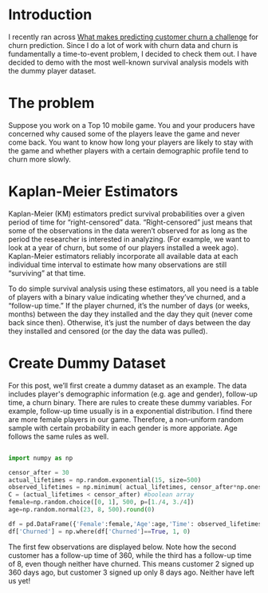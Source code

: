 # Introduction

I recently ran across [What makes predicting customer churn a challenge](https://medium.com/@b.khaleghi/what-makes-predicting-customer-churn-a-challenge-be195f35366e) for churn prediction. Since I do a lot of work with churn data and churn is fundamentally a time-to-event problem, I decided to check them out. I have decided to demo with the most well-known survival analysis models with the dummy player dataset.


# The problem

Suppose you work on a Top 10 mobile game. You and your producers have concerned why caused some of the players leave the game and never come back. You want to know how long your players are likely to stay with the game and whether players with a certain demographic profile tend to churn more slowly.


# Kaplan-Meier Estimators

Kaplan-Meier (KM) estimators predict survival probabilities over a given period of time for “right-censored” data. “Right-censored” just means that some of the observations in the data weren’t observed for as long as the period the researcher is interested in analyzing. (For example, we want to look at a year of churn, but some of our players installed a week ago). Kaplan-Meier estimators reliably incorporate all available data at each individual time interval to estimate how many observations are still “surviving” at that time.

To do simple survival analysis using these estimators, all you need is a table of players with a binary value indicating whether they’ve churned, and a “follow-up time.” If the player churned, it’s the number of days (or weeks, months) between the day they installed and the day they quit (never come back since then). Otherwise, it’s just the number of days between the day they installed and censored (or the day the data was pulled).


# Create Dummy Dataset

For this post, we’ll first create a dummy dataset as an example. The data includes player's demographic information (e.g. age and gender), follow-up time, a churn binary. There are rules to create these dummy variables. For example, follow-up time usually is in a exponential distribution. I find there are more female players in our game. Therefore, a non-uniform random sample with certain probability in each gender is more apporiate. Age follows the same rules as well.

```python

import numpy as np

censor_after = 30
actual_lifetimes = np.random.exponential(15, size=500)
observed_lifetimes = np.minimum( actual_lifetimes, censor_after*np.ones(500) )
C = (actual_lifetimes < censor_after) #boolean array
female=np.random.choice([0, 1], 500, p=[1./4, 3./4])
age=np.random.normal(23, 8, 500).round(0)

df = pd.DataFrame({'Female':female,'Age':age,'Time': observed_lifetimes,'Churned': C})
df['Churned'] = np.where(df['Churned']==True, 1, 0)
```

The first few observations are displayed below. Note how the second customer has a follow-up time of 360, while the third has a follow-up time of 8, even though neither have churned. This means customer 2 signed up 360 days ago, but customer 3 signed up only 8 days ago. Neither have left us yet!
